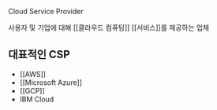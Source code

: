 Cloud Service Provider

사용자 및 기업에 대해 [[클라우드 컴퓨팅]] [[서비스]]를 제공하는 업체

## 대표적인 CSP
- [[AWS]]
- [[Microsoft Azure]]
- [[GCP]]
- IBM Cloud